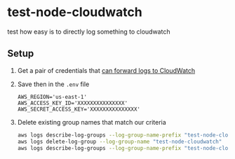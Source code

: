 # test-node-cloudwatch  
test how easy is to directly log something to cloudwatch

## Setup  

1. Get a pair of credentials that [can forward logs to CloudWatch](https://www.tddapps.com/2016/07/01/configure-AWS-cloudwatch-for-log-forwarders/)  

2. Save then in the `.env` file  

    ```
    AWS_REGION='us-east-1'
    AWS_ACCESS_KEY_ID='XXXXXXXXXXXXXXX'
    AWS_SECRET_ACCESS_KEY='XXXXXXXXXXXXXXX'
    ```

3. Delete existing group names that match our criteria  

    ```sh
    aws logs describe-log-groups --log-group-name-prefix "test-node-cloudwatch"
    aws logs delete-log-group --log-group-name "test-node-cloudwatch"
    aws logs describe-log-groups --log-group-name-prefix "test-node-cloudwatch"
    ```
